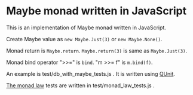 # Maybe monad written in JavaScript

This is an implementation of Maybe monad written in JavaScript.


Create Maybe value as `new Maybe.Just(3)` or `new Maybe.None()`.

Monad return is `Maybe.return`. `Maybe.return(3)` is same as `Maybe.Just(3)`.

Monad bind operator ">>=" is `bind`. "m >>= f" is `m.bind(f)`.

An example is test/db_with_maybe_tests.js . It is written using [QUnit](http://qunitjs.com/).

[The monad law](http://www.haskell.org/haskellwiki/Monad_Laws) tests are written in test/monad_law_tests.js .
